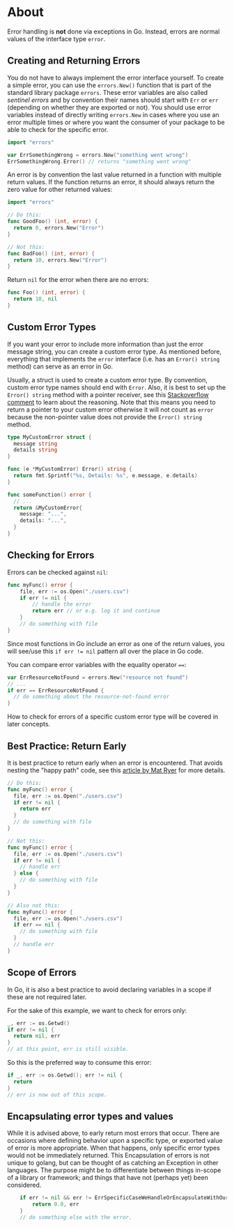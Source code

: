 # About

Error handling is **not** done via exceptions in Go.
Instead, errors are normal values of the interface type `error`.

## Creating and Returning Errors

You do not have to always implement the error interface yourself.
To create a simple error, you can use the `errors.New()` function that is part of the standard library package `errors`.
These error variables are also called _sentinel errors_ and by convention their names should start with `Err` or `err` (depending on whether they are exported or not).
You should use error variables instead of directly writing `errors.New` in cases where you use an error multiple times or where you want the consumer of your package to be able to check for the specific error.

```go
import "errors"

var ErrSomethingWrong = errors.New("something went wrong")
ErrSomethingWrong.Error() // returns "something went wrong"
```

An error is by convention the last value returned in a function with multiple return values.
If the function returns an error, it should always return the zero value for other returned values:

```go
import "errors"

// Do this:
func GoodFoo() (int, error) {
  return 0, errors.New("Error")
}

// Not this:
func BadFoo() (int, error) {
  return 10, errors.New("Error")
}
```

Return `nil` for the error when there are no errors:

```go
func Foo() (int, error) {
  return 10, nil
}
```

## Custom Error Types

If you want your error to include more information than just the error message string, you can create a custom error type.
As mentioned before, everything that implements the `error` interface (i.e. has an `Error() string` method) can serve as an error in Go.

Usually, a struct is used to create a custom error type.
By convention, custom error type names should end with `Error`.
Also, it is best to set up the `Error() string` method with a pointer receiver, see this [Stackoverflow comment][stackoverflow-errors] to learn about the reasoning.
Note that this means you need to return a pointer to your custom error otherwise it will not count as `error` because the non-pointer value does not provide the `Error() string` method.

```go
type MyCustomError struct {
  message string
  details string
}

func (e *MyCustomError) Error() string {
  return fmt.Sprintf("%s, Details: %s", e.message, e.details)
}

func someFunction() error {
  // ...
  return &MyCustomError{
    message: "...",
    details: "...",
  }
}
```

## Checking for Errors

Errors can be checked against `nil`:

```go
func myFunc() error {
	file, err := os.Open("./users.csv")
	if err != nil {
		// handle the error
		return err // or e.g. log it and continue
	}
	// do something with file
}
```

Since most functions in Go include an error as one of the return values, you will see/use this `if err != nil` pattern all over the place in Go code.

You can compare error variables with the equality operator `==`:

```go
var ErrResourceNotFound = errors.New("resource not found")
// ...
if err == ErrResourceNotFound {
  // do something about the resource-not-found error
}
```

How to check for errors of a specific custom error type will be covered in later concepts.

## Best Practice: Return Early

It is best practice to return early when an error is encountered.
That avoids nesting the "happy path" code, see this [article by Mat Ryer][line-of-sight] for more details.

```go
// Do this:
func myFunc() error {
  file, err := os.Open("./users.csv")
  if err != nil {
    return err
  }
  // do something with file
}

// Not this:
func myFunc() error {
  file, err := os.Open("./users.csv")
  if err != nil {
    // handle err
  } else {
    // do something with file
  }
}

// Also not this:
func myFunc() error {
  file, err := os.Open("./users.csv")
  if err == nil {
    // do something with file
  }
  // handle err
}
```

## Scope of Errors

In Go, it is also a best practice to avoid declaring variables in a scope if these are not required later.

For the sake of this example, we want to check for errors only:

```go
_, err := os.Getwd()
if err != nil {
  return nil, err
}
// at this point, err is still visible.
```

So this is the preferred way to consume this error:

```go
if _, err := os.Getwd(); err != nil {
  return
}
// err is now out of this scope.
```

[stackoverflow-errors]: https://stackoverflow.com/a/50333850
[line-of-sight]: https://medium.com/@matryer/line-of-sight-in-code-186dd7cdea88

## Encapsulating error types and values

While it is advised above, to early return most errors that occur. There are occasions where defining behavior upon a specific type, or exported value of error is more appropriate. When that happens, only specific error types would not be immediately returned. This Encapsulation of errors is not unique to golang, but can be thought of as catching an Exception in other languages. The purpose might be to differentiate between things in-scope of a library or framework; and things that have not (perhaps yet) been considered.

```go
    if err != nil && err != ErrSpecificCaseWeHandleOrEncapsulateWithOurOwnError {
    	return 0.0, err
    }
    // do something else with the error.
```
